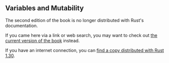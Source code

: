## Variables and Mutability

The second edition of the book is no longer distributed with Rust's documentation.

If you came here via a link or web search, you may want to check out [the current
version of the book](../ch03-01-variables-and-mutability.html) instead.

If you have an internet connection, you can [find a copy distributed with
Rust
1.30](https://doc.rust-lang.org/1.30.0/book/second-edition/ch03-01-variables-and-mutability.html).